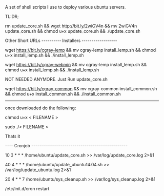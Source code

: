 A set of shell scripts I use to deploy various ubuntu servers.

TL:DR;

rm update_core.sh && wget http://bit.ly/2wiGV4n && mv 2wiGV4n update_core.sh && chmod u+x update_core.sh && ./update_core.sh


Other Short URLs
---------- Installers ------------------

wget https://bit.ly/cgray-lemp && mv cgray-lemp install_lemp.sh && chmod u+x install_lemp.sh && ./install_lemp.sh

wget https://bit.ly/cgray-webmin && mv cgray-lemp install_lemp.sh && chmod u+x install_lemp.sh && ./install_lemp.sh

NOT NEEDED ANYMORE. Just Run update_core.sh

wget https://bit.ly/cgray-common && mv cgray-common install_common.sh && chmod u+x install_common.sh && ./install_common.sh

------------------------------------------
once downloaded do the following:

chmod u+x < FILENAME >

sudo ./< FILENAME >


Thats it

----  Cronjob -------------------------------------------------

10 3 * * * /home/ubuntu/update_core.sh >> /var/log/update_core.log 2>&1

40 4 * * * /home/ubuntu/update_ubuntu14.04.sh >> /var/log/update_ubuntu.log 2>&1

20 4 * * 7 /home/ubuntu/sys_cleanup.sh >> /var/log/sys_cleanup.log 2>&1

/etc/init.d/cron restart
